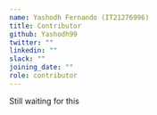 ```yaml
---
name: Yashodh Fernando (IT21276996)
title: Contributor
github: Yashodh99
twitter: ""
linkedin: ""
slack: ""
joining_date: ""
role: contributor
---
```


Still waiting for this
